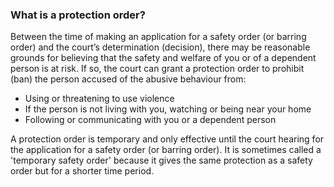 ###  What is a protection order?

Between the time of making an application for a safety order (or barring
order) and the court’s determination (decision), there may be reasonable
grounds for believing that the safety and welfare of you or of a dependent
person is at risk. If so, the court can grant a protection order to prohibit
(ban) the person accused of the abusive behaviour from:

  * Using or threatening to use violence 
  * If the person is not living with you, watching or being near your home 
  * Following or communicating with you or a dependent person 

A protection order is temporary and only effective until the court hearing for
the application for a safety order (or barring order). It is sometimes called
a 'temporary safety order' because it gives the same protection as a safety
order but for a shorter time period.

